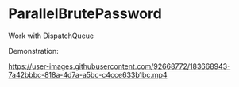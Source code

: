 # ParallelBrutePassword
Work with DispatchQueue

Demonstration:

https://user-images.githubusercontent.com/92668772/183668943-7a42bbbc-818a-4d7a-a5bc-c4cce633b1bc.mp4
